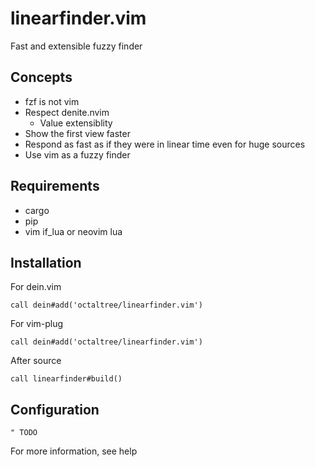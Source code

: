 # linearfinder.vim
Fast and extensible fuzzy finder

## Concepts
* fzf is not vim
* Respect denite.nvim
  - Value extensiblity
* Show the first view faster
* Respond as fast as if they were in linear time even for huge sources
* Use vim as a fuzzy finder

## Requirements
* cargo
* pip
* vim if_lua or neovim lua

## Installation
For dein.vim
```
call dein#add('octaltree/linearfinder.vim')
```

For vim-plug
```
call dein#add('octaltree/linearfinder.vim')
```

After source
```
call linearfinder#build()
```

## Configuration
```
" TODO
```
For more information, see help
